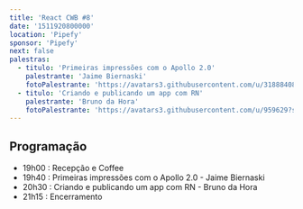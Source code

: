 ```yaml
---
title: 'React CWB #8'
date: '1511920800000'
location: 'Pipefy'
sponsor: 'Pipefy'
next: false
palestras:
  - titulo: 'Primeiras impressões com o Apollo 2.0'
    palestrante: 'Jaime Biernaski'
    fotoPalestrante: 'https://avatars3.githubusercontent.com/u/31888408?s=460&v=4'
  - titulo: 'Criando e publicando um app com RN'
    palestrante: 'Bruno da Hora'
    fotoPalestrante: 'https://avatars3.githubusercontent.com/u/959629?s=460&v=4'
---
```


## Programação

- 19h00 : Recepção e Coffee
- 19h40 : Primeiras impressões com o Apollo 2.0 - Jaime Biernaski
- 20h30 : Criando e publicando um app com RN - Bruno da Hora
- 21h15 : Encerramento
